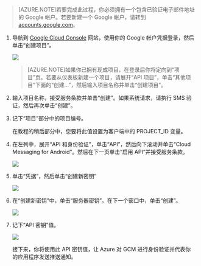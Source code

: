 >[AZURE.NOTE]若要完成此过程，你必须拥有一个包含已验证电子邮件地址的 Google 帐户。若要新建一个 Google 帐户，请转到 <a href="http://go.microsoft.com/fwlink/p/?LinkId=268302" target="_blank">accounts.google.com</a>。


1. 导航到 <a href="http://cloud.google.com/console" target="_blank">Google Cloud Console</a> 网站，使用你的 Google 帐户凭据登录，然后单击“创建项目”。

   	![](./media/notification-hubs-android-get-started/mobile-services-google-new-project.png)   

	>[AZURE.NOTE]如果你已拥有现成项目，在登录后你将定向到“项目”页。<strong></strong>若要从仪表板新建一个项目，请展开“API 项目”，单击“其他项目”下面的“创建...”，然后输入项目名称并单击“创建项目”。<strong></strong><strong></strong><strong></strong><strong></strong>

2. 输入项目名称，接受服务条款并单击“创建”。如果系统请求，请执行 SMS 验证，然后再次单击“创建”。

3. 记下“项目”部分中的项目编号。

	在教程的稍后部分中，您要将此值设置为客户端中的 PROJECT\_ID 变量。

4. 在左列中，展开“API 和身份验证”，单击“API”，然后向下滚动并单击“Cloud Messaging for Android”。然后在下一页单击“启用 API”并接受服务条款。

	![](./media/notification-hubs-android-get-started/mobile-services-google-enable-GCM.png)

5. 单击“凭据”，然后单击“创建新密钥”

   	![](./media/notification-hubs-android-get-started/mobile-services-google-create-server-key.png)

6. 在“创建新密钥”中，单击“服务器密钥”。在下一个窗口中，单击“创建”。

   	![](./media/notification-hubs-android-get-started/mobile-services-google-create-server-key2.png)

7. 记下“API 密钥”值。

   	![](./media/notification-hubs-android-get-started/mobile-services-google-create-server-key3.png)

	接下来，你将使用此 API 密钥值，让 Azure 对 GCM 进行身份验证并代表你的应用程序发送推送通知。

<!---HONumber=71-->